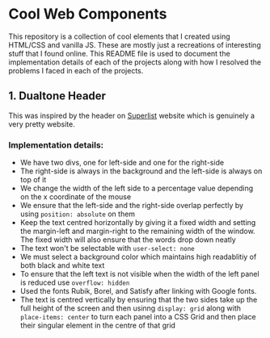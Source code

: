 # Cool Web Components

This repository is a collection of cool elements that I created using HTML/CSS and vanilla JS. These are mostly just a recreations of interesting stuff that I found online. This README file is used to document the implementation details of each of the projects along with how I resolved the problems I faced in each of the projects.

## 1. Dualtone Header

This was inspired by the header on [Superlist](https://www.superlist.com/) website which is genuinely a very pretty website.

### Implementation details:
- We have two divs, one for left-side and one for the right-side
- The right-side is always in the background and the left-side is always on top of it
- We change the width of the left side to a percentage value depending on the x coordinate of the mouse
- We ensure that the left-side and the right-side overlap perfectly by using `position: absolute` on them
- Keep the text centred horizontally by giving it a fixed width and setting the margin-left and margin-right to the remaining width of the window. The fixed width will also ensure that the words drop down neatly
- The text won't be selectable with `user-select: none`
- We must select a background color which maintains high readablitiy of both black and white text
- To ensure that the left text is not visible when the width of the left panel is reduced use `overflow: hidden`
- Used the fonts Rubik, Borel, and Satisfy after linking with Google fonts.
- The text is centred vertically by ensuring that the two sides take up the full height of the screen and then usinng `display: grid` along with `place-items: center` to turn each panel into a CSS Grid and then place their singular element in the centre of that grid
